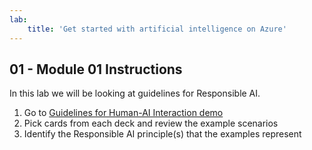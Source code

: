 ```yaml
---
lab:
    title: 'Get started with artificial intelligence on Azure'
---
```


## 01 - Module 01 Instructions
In this lab we will be looking at guidelines for Responsible AI.

1.	Go to [Guidelines for Human-AI Interaction demo](https://aka.ms/hci-demo)
2.	Pick cards from each deck and review the example scenarios
3.	Identify the Responsible AI principle(s) that the examples represent
